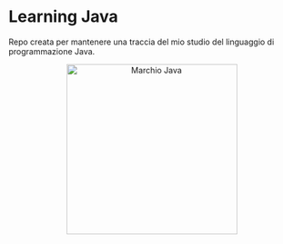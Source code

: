 # Learning Java #

Repo creata per mantenere una traccia del mio studio del linguaggio di programmazione Java.

<div align="center">
  <img height="300" width="300" src="https://brandslogos.com/wp-content/uploads/images/java-logo-1.png" alt="Marchio Java"/>
</div>
